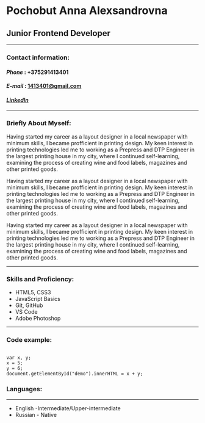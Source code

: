 # Pochobut Anna Alexsandrovna
## Junior Frontend Developer
---
### Contact information:

#### _Phone_ : +375291413401

#### _E-mail_ : 1413401@gmail.com

#### _[LinkedIn]()_
---
### Briefly About Myself:

Having started my career as a layout designer in a local newspaper with minimum skills, I became profficient in printing design.
My keen interest in printing technologies led me to working as a Prepress and DTP Engineer in the largest printing house in my city,
where I continued self-learning, examining the process of creating wine and food labels, magazines and other printed goods.

Having started my career as a layout designer in a local newspaper with minimum skills, I became profficient in printing design.
My keen interest in printing technologies led me to working as a Prepress and DTP Engineer in the largest printing house in my city,
where I continued self-learning, examining the process of creating wine and food labels, magazines and other printed goods.

Having started my career as a layout designer in a local newspaper with minimum skills, I became profficient in printing design.
My keen interest in printing technologies led me to working as a Prepress and DTP Engineer in the largest printing house in my city,
where I continued self-learning, examining the process of creating wine and food labels, magazines and other printed goods.

---
### Skills and Proficiency:

* HTML5, CSS3
* JavaScript Basics
* Git, GitHub
* VS Code
* Adobe Photoshop


---

### Code example:

```

var x, y;
x = 5;
y = 6;
document.getElementById("demo").innerHTML = x + y;

```
### Languages:
---
* English -Intermediate/Upper-intermediate 
* Russian - Native